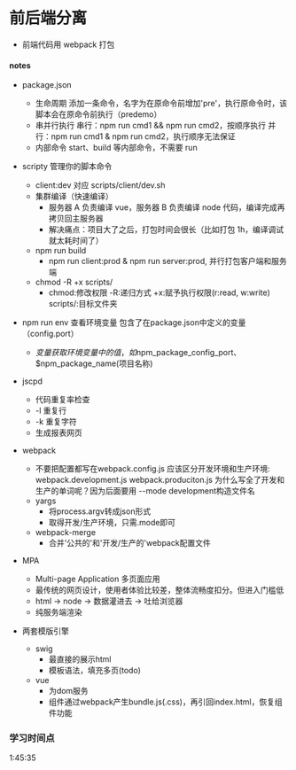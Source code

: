 # 前后端分离

- 前端代码用 webpack 打包

#### notes

- package.json

  - 生命周期
    添加一条命令，名字为在原命令前增加'pre'，执行原命令时，该脚本会在原命令前执行（predemo）
  - 串并行执行
    串行：npm run cmd1 && npm run cmd2，按顺序执行
    并行：npm run cmd1 & npm run cmd2，执行顺序无法保证
  - 内部命令
    start、build 等内部命令，不需要 run

- scripty 管理你的脚本命令
  - client:dev 对应 scripts/client/dev.sh
  - 集群编译（快速编译）
    - 服务器 A 负责编译 vue，服务器 B 负责编译 node 代码，编译完成再拷贝回主服务器
    - 解决痛点：项目大了之后，打包时间会很长（比如打包 1h，编译调试就太耗时间了）
  - npm run build
    - npm run client:prod & npm run server:prod, 并行打包客户端和服务端
  - chmod -R +x scripts/
    - chmod:修改权限 -R:递归方式 +x:赋予执行权限(r:read, w:write) scripts/:目标文件夹

- npm run env 查看环境变量 包含了在package.json中定义的变量（config.port）
  - $变量 获取环境变量中的值，如$npm_package_config_port、$npm_package_name(项目名称)

- jscpd
  - 代码重复率检查
  - -l 重复行
  - -k 重复字符
  - 生成报表网页

- webpack
  - 不要把配置都写在webpack.config.js
    应该区分开发环境和生产环境: 
      webpack.development.js
      webpack.produciton.js
    为什么写全了开发和生产的单词呢？因为后面要用 --mode development构造文件名
  - yargs
    - 将process.argv转成json形式
    - 取得开发/生产环境，只需.mode即可
  - webpack-merge
    - 合并'公共的'和'开发/生产的'webpack配置文件

- MPA
  - Multi-page Application 多页面应用
  - 最传统的网页设计，使用者体验比较差，整体流畅度扣分。但进入门槛低
  - html -> node -> 数据灌进去 -> 吐给浏览器
  - 纯服务端渲染

- 两套模版引擎
  - swig 
    - 最直接的展示html
    - 模板语法，填充多页(todo)
  - vue 
    - 为dom服务
    - 组件通过webpack产生bundle.js(.css)，再引回index.html，恢复组件功能

### 学习时间点

1:45:35
